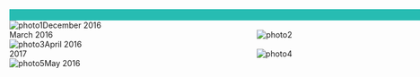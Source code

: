 <html>
<div style="width:2000px;height:20px;border;background-color:27BCB2;"></div>
<head>
<title>Raymond Huynh</title>

</head>
<body>
<img src="http://i.imgur.com/MDelUKp.jpg" alt="photo1" style="float:left" />
  December 2016
  
  <br>
<img src="http://i.imgur.com/tl7s5tB.jpg" alt="photo2" style="float:right" />
  March 2016
  
  <br>
<img src="http://i.imgur.com/3yTjrxu.jpg" alt="photo3" style="float:left" />
  April 2016
  
  <br>
<img src="http://i.imgur.com/H5Ts98I.jpg" alt="photo4" style="float:right" />
  2017
  
  <br>
<img src="http://i.imgur.com/BY65H1p.jpg" alt="photo5" style="float:left" />
  May 2016
  
</body>
</html>


